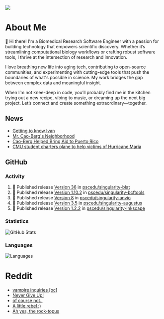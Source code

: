 ![](https://komarev.com/ghpvc/?username=icaoberg)

# About Me
👋 Hi there! I'm a Biomedical Research Software Engineer with a passion for building technology that empowers scientific discovery. Whether it’s streamlining computational biology workflows or crafting robust software tools, I thrive at the intersection of research and innovation.

I love breathing new life into aging tech, contributing to open-source communities, and experimenting with cutting-edge tools that push the boundaries of what's possible in science. My work bridges the gap between complex data and meaningful insight.

When I’m not knee-deep in code, you’ll probably find me in the kitchen trying out a new recipe, vibing to music, or dreaming up the next big project. Let’s connect and create something extraordinary—together.

## News
* [Getting to know Ivan](https://www.psc.edu/ivan-inside-psc-spotlight-2/)
* [Mr. Cao-Berg's Neighborhood](https://www.cmu.edu/engage/about-us/news/alumni/profile-cao-berg.html)
* [Cao-Berg Helped Bring Aid to Puerto Rico](https://www.cmu.edu/piper/news/archives/2018/february/ivan-cao-berg.html)
* [CMU student charters plane to help victims of Hurricane Maria](http://thetartan.org/2017/10/30/news/puerto-rico-aid)

## GitHub
### Activity
<!--START_SECTION:activity-->
1. 🚀 Published release [Version 36](https://github.com/pscedu/singularity-blat/releases/tag/v36) in [pscedu/singularity-blat](https://github.com/pscedu/singularity-blat)
2. 🚀 Published release [Version 1.10.2](https://github.com/pscedu/singularity-bcftools/releases/tag/v1.10.2) in [pscedu/singularity-bcftools](https://github.com/pscedu/singularity-bcftools)
3. 🚀 Published release [Version 8](https://github.com/pscedu/singularity-anvio/releases/tag/v8) in [pscedu/singularity-anvio](https://github.com/pscedu/singularity-anvio)
4. 🚀 Published release [Version 3.5](https://github.com/pscedu/singularity-augustus/releases/tag/v3.5) in [pscedu/singularity-augustus](https://github.com/pscedu/singularity-augustus)
5. 🚀 Published release [Version 1.2.2](https://github.com/pscedu/singularity-inkscape/releases/tag/v1.2.2) in [pscedu/singularity-inkscape](https://github.com/pscedu/singularity-inkscape)
<!--END_SECTION:activity-->

### Statistics
![GitHub Stats](https://github-readme-stats.vercel.app/api?username=icaoberg&count_private=true&show_icons=true)

### Languages
![Languages](https://github-readme-stats.vercel.app/api/top-langs/?username=icaoberg&show_icons=true&langs_count=10&hide=HTML,C,CSS,M)

# Reddit
<!-- BLOG-POST-LIST:START -->
- [vampire inquiries [oc]](https://www.reddit.com/r/u_icaoberg/comments/1705gy9/vampire_inquiries_oc/)
- [Never Give Up!](https://www.reddit.com/r/u_icaoberg/comments/13mcab5/never_give_up/)
- [of course not..](https://www.reddit.com/r/u_icaoberg/comments/13mc9h5/of_course_not/)
- [A little rebel :&rpar;](https://www.reddit.com/r/u_icaoberg/comments/13mc6yc/a_little_rebel/)
- [Ah yes, the rock-topus](https://www.reddit.com/r/u_icaoberg/comments/13mc4xk/ah_yes_the_rocktopus/)
<!-- BLOG-POST-LIST:END -->
